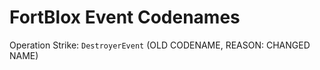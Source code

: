 # FortBlox Event Codenames

Operation Strike: `DestroyerEvent` (OLD CODENAME, REASON: CHANGED NAME)

